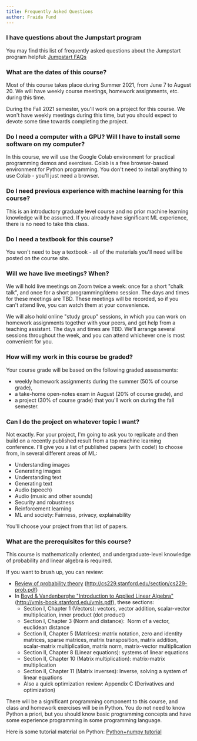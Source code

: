 ```yaml
---
title: Frequently Asked Questions
author: Fraida Fund
---
```


### I have questions about the Jumpstart program 

You may find this list of frequently asked questions about the Jumpstart
program helpful: [Jumpstart FAQs](https://engineering.nyu.edu/admissions/graduate/admitted-students/jumpstart-your-nyu-experience/faq)

### What are the dates of this course?

Most of this course takes place during Summer 2021, from June 7 to
August 20. We will have weekly course meetings, homework assignments,
etc. during this time.

During the Fall 2021 semester, you'll work on a project for this
course. We won't have weekly meetings during this time, but you should
expect to devote some time towards completing the project. 

### Do I need a computer with a GPU? Will I have to install some software on my computer? 

In this course, we will use the Google Colab environment for practical
programming demos and exercises. Colab is a free browser-based
environment for Python programming. You don't need to install anything
to use Colab - you'll just need a browser.

### Do I need previous experience with machine learning for this course? 

This is an introductory graduate level course and no prior machine
learning knowledge will be assumed. If you already have significant ML
experience, there is no need to take this class.

### Do I need a textbook for this course?

You won't need to buy a textbook - all of the materials you'll need
will be posted on the course site.

### Will we have live meetings? When? 

We will hold live meetings on Zoom twice a week: once for a short
"chalk talk", and once for a short programming/demo session. The days
and times for these meetings are TBD. These meetings will be recorded,
so if you can't attend live, you can watch them at your convenience.

We will also hold online "study group" sessions, in which you can work
on homework assignments together with your peers, and get help from a
teaching assistant. The days and times are TBD. We'll arrange several
sessions throughout the week, and you can attend whichever one is most
convenient for you.

### How will my work in this course be graded? 

Your course grade will be based on the following graded assessments:

-   weekly homework assignments during the summer (50% of course
    grade), 
-   a take-home open-notes exam in August (20% of course grade), and 
-   a project (30% of course grade) that you'll work on during the fall
    semester.

### Can I do the project on whatever topic I want? 

Not exactly. For your project, I'm going to ask you to replicate and
then build on a recently published result from a top machine learning
conference. I'll give you a list of published papers (with code!) to
choose from, in several different areas of ML:

-   Understanding images
-   Generating images
-   Understanding text
-   Generating text
-   Audio (speech)
-   Audio (music and other sounds)
-   Security and robustness
-   Reinforcement learning
-   ML and society: Fairness, privacy, explainability

You'll choose your project from that list of papers.

### What are the prerequisites for this course? 

This course is mathematically oriented, and undergraduate-level
knowledge of probability and linear algebra is required. 

If you want to brush up, you can review:

-   [Review of probability
    theory](http://cs229.stanford.edu/section/cs229-prob.pdf) (http://cs229.stanford.edu/section/cs229-prob.pdf)
-   In [Boyd & Vandenberghe "Introduction to Applied Linear
    Algebra"](http://vmls-book.stanford.edu/vmls.pdf) (http://vmls-book.stanford.edu/vmls.pdf), these sections:
    -   Section I, Chapter 1 (Vectors): vectors, vector addition,
        scalar-vector multiplication, inner product (dot product)
    -   Section I, Chapter 3 (Norm and distance):  Norm of a vector,
        euclidean distance 
    -   Section II, Chapter 5 (Matrices): matrix notation, zero and
        identity matrices, sparse matrices, matrix transposition, matrix
        addition, scalar-matrix multiplication, matrix norm,
        matrix-vector multiplication
    -   Section II, Chapter 8 (Linear equations): systems of linear
        equations
    -   Section II, Chapter 10 (Matrix multiplication): matrix-matrix
        multiplication
    -   Section II, Chapter 11 (Matrix inverses): Inverse, solving a
        system of linear equations
    -   Also a quick optimization review: Appendix C (Derivatives and
        optimization)

There will be a significant programming component to this course, and
class and homework exercises will be in Python. You do not need to know
Python a priori, but you should know basic programming concepts and have
some experience programming in some programming language.

Here is some tutorial material on Python: [Python+numpy
tutorial](https://colab.research.google.com/github/ffund/ml-notebooks/blob/master/notebooks/1-python-numpy-tutorial.ipynb)
